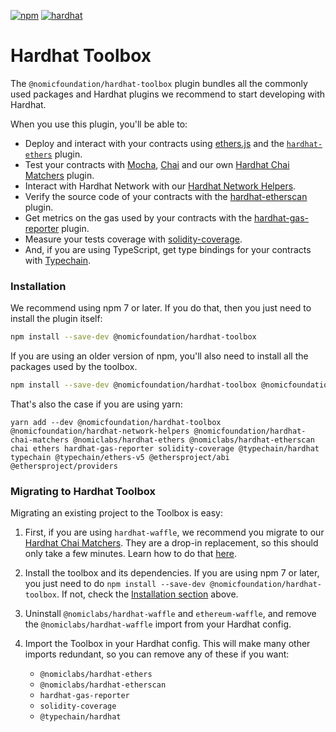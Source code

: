 [![npm](https://img.shields.io/npm/v/@nomicfoundation/hardhat-toolbox.svg)](https://www.npmjs.com/package/@nomicfoundation/hardhat-toolbox) [![hardhat](https://hardhat.org/buidler-plugin-badge.svg?1)](https://hardhat.org)

# Hardhat Toolbox

The `@nomicfoundation/hardhat-toolbox` plugin bundles all the commonly used packages and Hardhat plugins we recommend to start developing with Hardhat.

When you use this plugin, you'll be able to:

- Deploy and interact with your contracts using [ethers.js](https://docs.ethers.io/v5/) and the [`hardhat-ethers`](https://hardhat.org/hardhat-runner/plugins/nomiclabs-hardhat-ethers) plugin.
- Test your contracts with [Mocha](https://mochajs.org/), [Chai](https://chaijs.com/) and our own [Hardhat Chai Matchers](https://hardhat.org/hardhat-chai-matchers) plugin.
- Interact with Hardhat Network with our [Hardhat Network Helpers](https://hardhat.org/hardhat-network-helpers).
- Verify the source code of your contracts with the [hardhat-etherscan](https://hardhat.org/hardhat-runner/plugins/nomiclabs-hardhat-etherscan) plugin.
- Get metrics on the gas used by your contracts with the [hardhat-gas-reporter](https://github.com/cgewecke/hardhat-gas-reporter) plugin.
- Measure your tests coverage with [solidity-coverage](https://github.com/sc-forks/solidity-coverage).
- And, if you are using TypeScript, get type bindings for your contracts with [Typechain](https://github.com/dethcrypto/TypeChain/).

### Installation

We recommend using npm 7 or later. If you do that, then you just need to install the plugin itself:

```bash
npm install --save-dev @nomicfoundation/hardhat-toolbox
```

If you are using an older version of npm, you'll also need to install all the packages used by the toolbox.

```bash
npm install --save-dev @nomicfoundation/hardhat-toolbox @nomicfoundation/hardhat-network-helpers @nomicfoundation/hardhat-chai-matchers @nomiclabs/hardhat-ethers @nomiclabs/hardhat-etherscan chai ethers hardhat-gas-reporter solidity-coverage @typechain/hardhat typechain @typechain/ethers-v5 @ethersproject/abi @ethersproject/providers
```

That's also the case if you are using yarn:

```
yarn add --dev @nomicfoundation/hardhat-toolbox @nomicfoundation/hardhat-network-helpers @nomicfoundation/hardhat-chai-matchers @nomiclabs/hardhat-ethers @nomiclabs/hardhat-etherscan chai ethers hardhat-gas-reporter solidity-coverage @typechain/hardhat typechain @typechain/ethers-v5 @ethersproject/abi @ethersproject/providers
```

### Migrating to Hardhat Toolbox

Migrating an existing project to the Toolbox is easy:

1. First, if you are using `hardhat-waffle`, we recommend you migrate to our [Hardhat Chai Matchers](https://hardhat.org/hardhat-chai-matchers). They are a drop-in replacement, so this should only take a few minutes. Learn how to do that [here](https://hardhat.org/hardhat-chai-matchers/docs/migrate-from-waffle).
2. Install the toolbox and its dependencies. If you are using npm 7 or later, you just need to do `npm install --save-dev @nomicfoundation/hardhat-toolbox`. If not, check the [Installation section](#installation) above.
3. Uninstall `@nomiclabs/hardhat-waffle` and `ethereum-waffle`, and remove the `@nomiclabs/hardhat-waffle` import from your Hardhat config.
4. Import the Toolbox in your Hardhat config. This will make many other imports redundant, so you can remove any of these if you want:

   - `@nomiclabs/hardhat-ethers`
   - `@nomiclabs/hardhat-etherscan`
   - `hardhat-gas-reporter`
   - `solidity-coverage`
   - `@typechain/hardhat`

